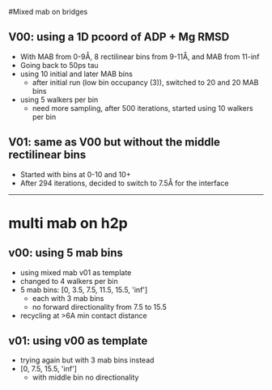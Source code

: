 #Mixed mab on bridges

## V00: using a 1D pcoord of ADP + Mg RMSD
* With MAB from 0-9Å, 8 rectilinear bins from 9-11Å, and MAB from 11-inf
* Going back to 50ps tau
* using 10 initial and later MAB bins
    * after initial run (low bin occupancy (3)), switched to 20 and 20 MAB bins
* using 5 walkers per bin
    * need more sampling, after 500 iterations, started using 10 walkers per bin

## V01: same as V00 but without the middle rectilinear bins
* Started with bins at 0-10 and 10+
* After 294 iterations, decided to switch to 7.5Å for the interface

----------------------
# multi mab on h2p

## v00: using 5 mab bins
* using mixed mab v01 as template
* changed to 4 walkers per bin
* 5 mab bins: [0, 3.5, 7.5, 11.5, 15.5, 'inf']
    * each with 3 mab bins
    * no forward directionality from 7.5 to 15.5
* recycling at >6A min contact distance 

## v01: using v00 as template
* trying again but with 3 mab bins instead
* [0, 7.5, 15.5, 'inf']
    * with middle bin no directionality
